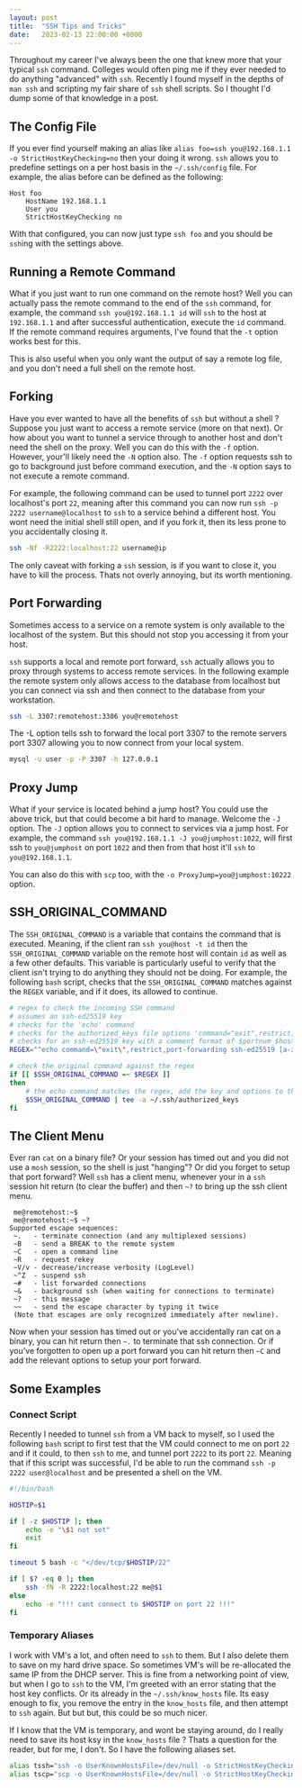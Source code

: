 ```yaml
---
layout: post
title:  "SSH Tips and Tricks"
date:   2023-02-13 22:00:00 +0000
---
```


Throughout my career I've always been the one that knew more that your typical `ssh` command. Colleges would often ping me if they ever needed to do anything "advanced" with `ssh`. Recently I found myself in the depths of `man ssh` and scripting my fair share of `ssh` shell scripts. So I thought I'd dump some of that knowledge in a post.

## The Config File

If you ever find yourself making an alias like `alias foo=ssh you@192.168.1.1 -o StrictHostKeyChecking=no` then your doing it wrong. `ssh` allows you to predefine settings on a per host basis in the `~/.ssh/config` file. For example, the alias before can be defined as the following:

```config
Host foo
    HostName 192.168.1.1
    User you
    StrictHostKeyChecking no
```

With that configured, you can now just type `ssh foo` and you should be `ssh`ing with the settings above.

## Running a Remote Command

What if you just want to run one command on the remote host? Well you can actually pass the remote command to the end of the `ssh` command, for example, the command `ssh you@192.168.1.1 id` will `ssh` to the host at `192.168.1.1` and after successful authentication, execute the `id` command. If the remote command requires arguments, I've found that the `-t` option works best for this.

This is also useful when you only want the output of say a remote log file, and you don't need a full shell on the remote host.

## Forking

Have you ever wanted to have all the benefits of `ssh` but without a shell ? Suppose you just want to access a remote service (more on that next). Or how about you want to tunnel a service through to another host and don't need the shell on the proxy. Well you can do this with the `-f` option. However, your'll likely need the `-N` option also. The `-f` option requests ssh to go to background just before command execution, and the `-N` option says to not execute a remote command.

For example, the following command can be used to tunnel port `2222` over localhost's port `22`, meaning after this command you can now run `ssh -p 2222 username@localhost` to `ssh` to a service behind a different host. You wont need the initial shell still open, and if you fork it, then its less prone to you accidentally closing it.

```bash
ssh -Nf -R2222:localhost:22 username@ip
```

The only caveat with forking a `ssh` session, is if you want to close it, you have to kill the process. Thats not overly annoying, but its worth mentioning.

## Port Forwarding

Sometimes access to a service on a remote system is only available to the localhost of the system. But this should not stop you accessing it from your host.

`ssh` supports a local and remote port forward, `ssh` actually allows you to proxy through systems to access remote services. In the following example the remote system only allows access to the database from localhost but you can connect via ssh and then connect to the database from your workstation.

```bash
ssh -L 3307:remotehost:3306 you@remotehost
```

The -L option tells ssh to forward the local port 3307 to the remote servers port 3307 allowing you to now connect from your local system.

```bash
mysql -u user -p -P 3307 -h 127.0.0.1
```

## Proxy Jump

What if your service is located behind a jump host? You could use the above trick, but that could become a bit hard to manage. Welcome the `-J` option. The `-J` option allows you to connect to services via a jump host. For example, the command `ssh you@192.168.1.1 -J you@jumphost:1022`, will first ssh to `you@jumphost` on port `1022` and then from that host it'll `ssh` to `you@192.168.1.1`.

You can also do this with `scp` too, with the `-o ProxyJump=you@jumphost:10222` option.

## SSH_ORIGINAL_COMMAND

The `SSH_ORIGINAL_COMMAND` is a variable that contains the command that is executed. Meaning, if the client ran `ssh you@host -t id` then the `SSH_ORIGINAL_COMMAND` variable on the remote host will contain `id` as well as a few other defaults. This variable is particularly useful to verify that the client isn't trying to do anything they should not be doing. For example, the following `bash` script, checks that the `SSH_ORIGINAL_COMMAND` matches against the `REGEX` variable, and if it does, its allowed to continue.

```bash
# regex to check the incoming SSH command
# assumes an ssh-ed25519 key
# checks for the 'echo' command
# checks for the authorized_keys file options 'command="exit",restrict,port-forwarding'
# checks for an ssh-ed25519 key with a comment format of $portnum_$hostname_$day-$monthabbrev-$year_$hour:$minute
REGEX="^echo command=\"exit\",restrict,port-forwarding ssh-ed25519 [a-zA-Z0-9\+\/]{68} [0-9]{5}_[0-9a-zA-Z\_\-]{1,15}_[0-9][0-9]-[ADFJMNOS][aceopu][bcglnprtvy]-[0-9][0-9][0-9][0-9]_[0-9][0-9]:[0-9][0-9]$"

# check the original command against the regex
if [[ $SSH_ORIGINAL_COMMAND =~ $REGEX ]]
then
    # the echo command matches the regex, add the key and options to the authorized_keys file
    $SSH_ORIGINAL_COMMAND | tee -a ~/.ssh/authorized_keys
fi
```

## The Client Menu

Ever ran `cat` on a binary file? Or your session has timed out and you did not use a `mosh` session, so the shell is just "hanging"? Or did you forget to setup that port forward? Well `ssh` has a client menu, whenever your in a `ssh` session hit return (to clear the buffer) and then `~?` to bring up the ssh client menu.

```
​ me@remotehost:~$
 me@remotehost:~$ ~?
Supported escape sequences:
 ~.   - terminate connection (and any multiplexed sessions)
 ~B   - send a BREAK to the remote system
 ~C   - open a command line
 ~R   - request rekey
 ~V/v - decrease/increase verbosity (LogLevel)
 ~^Z  - suspend ssh
 ~#   - list forwarded connections
 ~&   - background ssh (when waiting for connections to terminate)
 ~?   - this message
 ~~   - send the escape character by typing it twice
 (Note that escapes are only recognized immediately after newline).
```

Now when your session has timed out or you’ve accidentally ran cat on a binary, you can hit return then `~.` to terminate that ssh connection. Or if you’ve forgotten to open up a port forward you can hit return then `~C` and add the relevant options to setup your port forward.

## Some Examples

### Connect Script

Recently I needed to tunnel `ssh` from a VM back to myself, so I used the following `bash` script to first test that the VM could connect to me on port `22` and if it could, to then `ssh` to me, and tunnel port `2222` to its port `22`. Meaning that if this script was successful, I'd be able to run the command `ssh -p 2222 user@localhost` and be presented a shell on the VM.

```bash
#!/bin/bash

HOSTIP=$1

if [ -z $HOSTIP ]; then
    echo -e "\$1 not set"
    exit
fi

timeout 5 bash -c "</dev/tcp/$HOSTIP/22"

if [ $? -eq 0 ]; then
    ssh -fN -R 2222:localhost:22 me@$1
else
    echo -e "!!! cant connect to $HOSTIP on port 22 !!!"
fi
```

### Temporary Aliases

I work with VM's a lot, and often need to `ssh` to them. But I also delete them to save on my hard drive space. So sometimes VM's will be re-allocated the same IP from the DHCP server. This is fine from a networking point of view, but when I go to `ssh` to the VM, I'm greeted with an error stating that the host key conflicts. Or its already in the `~/.ssh/know_hosts` file. Its easy enough to fix, you remove the entry in the `know_hosts` file, and then attempt to `ssh` again. But but but, this could be so much nicer.

If I know that the VM is temporary, and wont be staying around, do I really need to save its host ksy in the `know_hosts` file ? Thats a question for the reader, but for me, I don't. So I have the following aliases set.

```bash
alias tssh="ssh -o UserKnownHostsFile=/dev/null -o StrictHostKeyChecking=no"
alias tscp="scp -o UserKnownHostsFile=/dev/null -o StrictHostKeyChecking=no"
```
